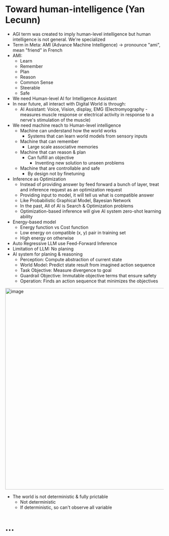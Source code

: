 # Toward human-intelligence (Yan Lecunn)

- AGI term was created to imply human-level intelligence but human intelligence is not general. We're specialized
- Term in Meta: AMI (Advance Machine Intelligence) -> pronounce "ami", mean "friend" in French
- AMI:
    - Learn
    - Remember    
    - Plan
    - Reason
    - Common Sense
    - Steerable
    - Safe
- We need Human-level AI for Intelligence Assistant
- In near future, all interact with Digital World is through:
    - AI Assistant: Voice, Vision, display, EMG (Electromyography - measures muscle response or electrical activity in response to a nerve's stimulation of the muscle)
- We need machine reach to Human-level intelligence
    - Machine can understand how the world works
        - Systems that can learn world models from sensory inputs
    - Machine that can remember
        - Large scale associative memories
    - Machine that can reason & plan
        - Can fulfill an objective
            - Inventing new solution to unseen problems
    - Machine that are controllable and safe
        - By design not by finetuning
- Inference as Optimization
    - Instead of providing answer by feed forward a bunch of layer, treat and inference request as an optimization request
    - Providing input to model, it will tell us what is compatible answer
    - Like Probabilistic Graphical Model, Bayesian Network
    - In the past, All of AI is Search & Optimization problems
    - Optimization-based inference will give AI system zero-shot learning ability
- Energy-based model
    - Energy function vs Cost function
    - Low energy on compatible (x, y) pair in training set
    - High energy on otherwise
- Auto Regressive LLM use Feed-Forward Inference
- Limitation of LLM: No planing
- AI system for planing & reasoning
    - Perception: Compute abstraction of current state
    - World Model: Predict state result from imagined action sequence
    - Task Objective: Measure divergence to goal
    - Guardrail Objective: Immutable objective terms that ensure safety
    - Operation: Finds an action sequence that minimizes the objectives
<img width="638" alt="image" src="https://github.com/user-attachments/assets/e50bc1cf-d2e8-4295-994d-47822b03f8b5" />

- The world is not deterministic & fully prictable
    - Not deterministic
    - If deterministic, so can't observe all variable

  

# ...
